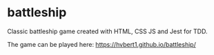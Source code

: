 # battleship

Classic battleship game created with HTML, CSS JS and Jest for TDD.

The game can be played here: https://hvbert1.github.io/battleship/
